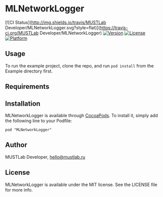 # MLNetworkLogger

[![CI Status](http://img.shields.io/travis/MUSTLab Developer/MLNetworkLogger.svg?style=flat)](https://travis-ci.org/MUSTLab Developer/MLNetworkLogger)
[![Version](https://img.shields.io/cocoapods/v/MLNetworkLogger.svg?style=flat)](http://cocoadocs.org/docsets/MLNetworkLogger)
[![License](https://img.shields.io/cocoapods/l/MLNetworkLogger.svg?style=flat)](http://cocoadocs.org/docsets/MLNetworkLogger)
[![Platform](https://img.shields.io/cocoapods/p/MLNetworkLogger.svg?style=flat)](http://cocoadocs.org/docsets/MLNetworkLogger)

## Usage

To run the example project, clone the repo, and run `pod install` from the Example directory first.

## Requirements

## Installation

MLNetworkLogger is available through [CocoaPods](http://cocoapods.org). To install
it, simply add the following line to your Podfile:

    pod "MLNetworkLogger"

## Author

MUSTLab Developer, hello@mustlab.ru

## License

MLNetworkLogger is available under the MIT license. See the LICENSE file for more info.

